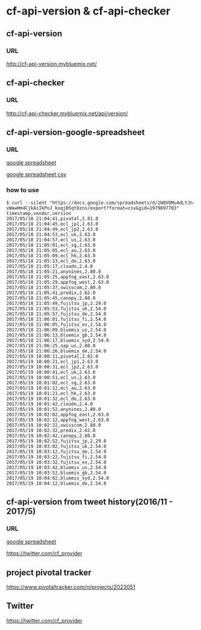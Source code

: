 # cf-api-version & cf-api-checker


## cf-api-version

### URL

<a href="http://cf-api-version.mybluemix.net/" onClick="ga('send','event','link','click','cf-api-version-bluemix');">http://cf-api-version.mybluemix.net/</a>

## cf-api-checker

### URL

<a href="http://cf-api-checker.mybluemix.net/api/version/" onClick="ga('send','event','link','click','cf-api-checker-bluemix');">http://cf-api-checker.mybluemix.net/api/version/</a>

##  cf-api-version-google-spreadsheet

### URL

<a href="https://docs.google.com/spreadsheets/d/1N8VOMu4dLYJn-vWawHm4CjkAiIkPoJ_koqjB5qt8zns/edit#gid=1979897783"  onClick="ga('send','event','link','click','cf-api-version-google-spreadsheet');">google spreadsheet</a>

<a href="https://docs.google.com/spreadsheets/d/1N8VOMu4dLYJn-vWawHm4CjkAiIkPoJ_koqjB5qt8zns/export?format=csv&gid=1979897783"  onClick="ga('send','event','link','click','cf-api-version-google-spreadsheet-csv');">google spreadsheet csv</a>


### how to use

```
$ curl --silent "https://docs.google.com/spreadsheets/d/1N8VOMu4dLYJn-vWawHm4CjkAiIkPoJ_koqjB5qt8zns/export?format=csv&gid=1979897783"
timestamp,vendor,version
2017/05/18 21:04:41,pivotal,2.81.0
2017/05/18 21:04:45,ecl_jp1,2.63.0
2017/05/18 21:04:49,ecl_jp2,2.63.0
2017/05/18 21:04:53,ecl_uk,2.63.0
2017/05/18 21:04:57,ecl_us,2.63.0
2017/05/18 21:05:01,ecl_sg,2.63.0
2017/05/18 21:05:05,ecl_au,2.63.0
2017/05/18 21:05:09,ecl_hk,2.63.0
2017/05/18 21:05:13,ecl_de,2.63.0
2017/05/18 21:05:17,cloudn,2.4.0
2017/05/18 21:05:21,anynines,2.80.0
2017/05/18 21:05:25,appfog_east,2.63.0
2017/05/18 21:05:29,appfog_west,2.63.0
2017/05/18 21:05:37,swisscom,2.80.0
2017/05/18 21:05:41,predix,2.62.0
2017/05/18 21:05:45,canopy,2.80.0
2017/05/18 21:05:49,fujitsu_jp,2.29.0
2017/05/18 21:05:53,fujitsu_uk,2.54.0
2017/05/18 21:05:57,fujitsu_de,2.54.0
2017/05/18 21:06:01,fujitsu_fi,2.54.0
2017/05/18 21:06:05,fujitsu_es,2.54.0
2017/05/18 21:06:09,bluemix_us,2.54.0
2017/05/18 21:06:13,bluemix_gb,2.54.0
2017/05/18 21:06:17,bluemix_syd,2.54.0
2017/05/18 21:06:25,sap_us,2.80.0
2017/05/18 21:06:26,bluemix_de,2.54.0
2017/05/19 10:00:11,pivotal,2.82.0
2017/05/19 10:00:21,ecl_jp1,2.63.0
2017/05/19 10:00:31,ecl_jp2,2.63.0
2017/05/19 10:00:41,ecl_uk,2.63.0
2017/05/19 10:00:51,ecl_us,2.63.0
2017/05/19 10:01:02,ecl_sg,2.63.0
2017/05/19 10:01:12,ecl_au,2.63.0
2017/05/19 10:01:21,ecl_hk,2.63.0
2017/05/19 10:01:32,ecl_de,2.63.0
2017/05/19 10:01:42,cloudn,2.4.0
2017/05/19 10:01:52,anynines,2.80.0
2017/05/19 10:02:02,appfog_east,2.63.0
2017/05/19 10:02:12,appfog_west,2.63.0
2017/05/19 10:02:22,swisscom,2.80.0
2017/05/19 10:02:32,predix,2.62.0
2017/05/19 10:02:42,canopy,2.80.0
2017/05/19 10:02:52,fujitsu_jp,2.29.0
2017/05/19 10:03:02,fujitsu_uk,2.54.0
2017/05/19 10:03:12,fujitsu_de,2.54.0
2017/05/19 10:03:22,fujitsu_fi,2.54.0
2017/05/19 10:03:32,fujitsu_es,2.54.0
2017/05/19 10:03:42,bluemix_us,2.54.0
2017/05/19 10:03:52,bluemix_gb,2.54.0
2017/05/19 10:04:02,bluemix_syd,2.54.0
2017/05/19 10:04:12,bluemix_de,2.54.0
```

##  cf-api-version from tweet history(2016/11 - 2017/5) 

### URL

<a href="https://docs.google.com/spreadsheets/d/1JdD0fxQ4qktigwVsvT1z8h3WZT01hL7ZCJ0NylF2DSk/edit"  onClick="ga('send','event','link','click','cf-apiversion-tweet-history');">google spreadsheet</a>

https://twitter.com/cf_provider

## project pivotal tracker

<a href="https://www.pivotaltracker.com/n/projects/2023051"  onClick="ga('send','event','link','click','cf-apiversion-pivotal-tracker');">https://www.pivotaltracker.com/n/projects/2023051</a>

## Twitter 

<a href="https://twitter.com/cf_provider"  onClick="ga('send','event','link','click','cf-provider-twitter');">https://twitter.com/cf_provider</a>

<script>
  (function(i,s,o,g,r,a,m){i['GoogleAnalyticsObject']=r;i[r]=i[r]||function(){
  (i[r].q=i[r].q||[]).push(arguments)},i[r].l=1*new Date();a=s.createElement(o),
  m=s.getElementsByTagName(o)[0];a.async=1;a.src=g;m.parentNode.insertBefore(a,m)
  })(window,document,'script','https://www.google-analytics.com/analytics.js','ga');

  ga('create', 'UA-48479716-6', 'auto');
  ga('send', 'pageview');

</script>
